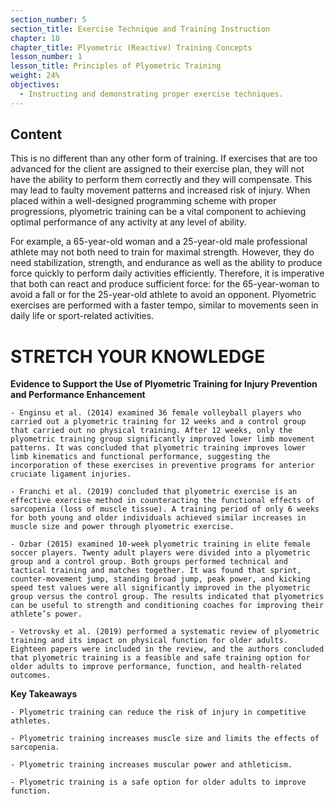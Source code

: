 ```yaml
---
section_number: 5
section_title: Exercise Technique and Training Instruction
chapter: 18
chapter_title: Plyometric (Reactive) Training Concepts
lesson_number: 1
lesson_title: Principles of Plyometric Training
weight: 24%
objectives:
  - Instructing and demonstrating proper exercise techniques.
---
```


## Content
This is no different than any other form of training. If exercises that are too advanced for the client are assigned to their exercise plan, they will not have the ability to perform them correctly and they will compensate. This may lead to faulty movement patterns and increased risk of injury. When placed within a well-designed programming scheme with proper progressions, plyometric training can be a vital component to achieving optimal performance of any activity at any level of ability.

For example, a 65-year-old woman and a 25-year-old male professional athlete may not both need to train for maximal strength. However, they do need stabilization, strength, and endurance as well as the ability to produce force quickly to perform daily activities efficiently. Therefore, it is imperative that both can react and produce sufficient force: for the 65-year-woman to avoid a fall or for the 25-year-old athlete to avoid an opponent. Plyometric exercises are performed with a faster tempo, similar to movements seen in daily life or sport-related activities.

# STRETCH YOUR KNOWLEDGE

**Evidence to Support the Use of Plyometric Training for Injury Prevention and Performance Enhancement**

	- Enginsu et al. (2014) examined 36 female volleyball players who carried out a plyometric training for 12 weeks and a control group that carried out no physical training. After 12 weeks, only the plyometric training group significantly improved lower limb movement patterns. It was concluded that plyometric training improves lower limb kinematics and functional performance, suggesting the incorporation of these exercises in preventive programs for anterior cruciate ligament injuries.

	- Franchi et al. (2019) concluded that plyometric exercise is an effective exercise method in counteracting the functional effects of sarcopenia (loss of muscle tissue). A training period of only 6 weeks for both young and older individuals achieved similar increases in muscle size and power through plyometric exercise.

	- Ozbar (2015) examined 10-week plyometric training in elite female soccer players. Twenty adult players were divided into a plyometric group and a control group. Both groups performed technical and tactical training and matches together. It was found that sprint, counter-movement jump, standing broad jump, peak power, and kicking speed test values were all significantly improved in the plyometric group versus the control group. The results indicated that plyometrics can be useful to strength and conditioning coaches for improving their athlete’s power.

	- Vetrovsky et al. (2019) performed a systematic review of plyometric training and its impact on physical function for older adults. Eighteen papers were included in the review, and the authors concluded that plyometric training is a feasible and safe training option for older adults to improve performance, function, and health-related outcomes.

**Key Takeaways**

	- Plyometric training can reduce the risk of injury in competitive athletes.

	- Plyometric training increases muscle size and limits the effects of sarcopenia.

	- Plyometric training increases muscular power and athleticism.

	- Plyometric training is a safe option for older adults to improve function.
